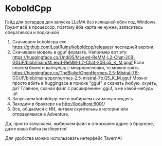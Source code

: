 # KoboldCpp

Гайд для ретардов для запуска LLaMA без излишней ебли под Windows. Грузит всё в процессор, поэтому ёба карта не нужна, запаситесь оперативкой и подкачкой

1. Скачиваем koboldcpp.exe <https://github.com/LostRuins/koboldcpp/releases/> последней версии.
2. Скачиваем модель в gguf формате. Например вот эту:
<https://huggingface.co/Undi95/MLewd-ReMM-L2-Chat-20B-GGUF/blob/main/MLewd-ReMM-L2-Chat-20B.q5_K_M.gguf>
Если совсем бомж и капчуешь с микроволновки, то можно взять
<https://huggingface.co/TheBloke/OpenHermes-2.5-Mistral-7B-GGUF/blob/main/openhermes-2.5-mistral-7b.Q5_K_M.gguf>
Можно просто вбить в huggingace в поиске "gguf" и скачать любую, охуеть, да? Главное, скачай файл с расширением .gguf, а не какой-нибудь .pt
3. Запускаем koboldcpp.exe и выбираем скачанную модель.
4. Заходим в браузере на <http://localhost:5001/>
5. Все, общаемся с ИИ, читаем охуительные истории или отправляемся в Adventure.

Да, просто запускаем, выбираем файл и открываем адрес в браузере, даже ваша бабка разберется!

Для удобства можно использовать интерфейс TavernAI
